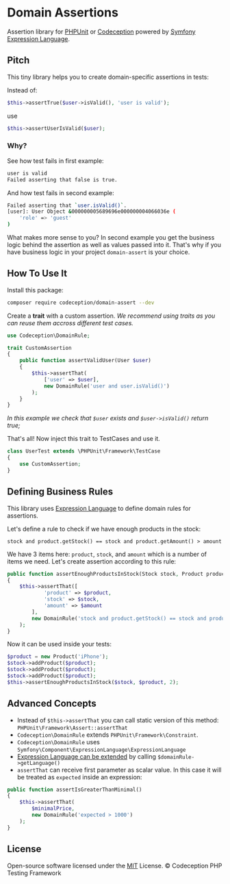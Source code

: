 # Domain Assertions

Assertion library for [PHPUnit][1] or [Codeception][2] powered by [Symfony Expression Language][3].

## Pitch

This tiny library helps you to create domain-specific assertions in tests:

Instead of:

```php
$this->assertTrue($user->isValid(), 'user is valid');
```
use

```php
$this->assertUserIsValid($user);
```

### Why? 

See how test fails in first example:

```bash
user is valid
Failed asserting that false is true.
```

And how test fails in second example:

```bash
Failed asserting that `user.isValid()`.
[user]: User Object &000000005689696e000000004066036e (
    'role' => 'guest'
)
```

What makes more sense to you? In second example you get the business logic behind the assertion as well as values passed into it.
That's why if you have business logic in your project `domain-assert` is your choice.
 
## How To Use It

Install this package:

```bash
composer require codeception/domain-assert --dev
```
Create a **trait** with a custom assertion. *We recommend using traits as you can reuse them accross different test cases.*
 
```php
use Codeception\DomainRule;

trait CustomAssertion
{
    public function assertValidUser(User $user)
    {
        $this->assertThat(
            ['user' => $user], 
            new DomainRule('user and user.isValid()')
        );
    }
}
```

*In this example we check that `$user` exists and `$user->isValid()` return true;* 

That's all! Now inject this trait to TestCases and use it.

```php
class UserTest extends \PHPUnit\Framework\TestCase
{
    use CustomAssertion;
}

```

## Defining Business Rules

This library uses [Expression Language][3] to define domain rules for assertions. 

Let's define a rule to check if we have enough products in the stock:

```
stock and product.getStock() == stock and product.getAmount() > amount
```

We have 3 items here: `product`, `stock`, and `amount` which is a number of items we need.
Let's create assertion according to this rule:

```php
public function assertEnoughProductsInStock(Stock stock, Product product, amount)
{
    $this->assertThat([
            'product' => $product,
            'stock' => $stock, 
            'amount' => $amount
        ], 
        new DomainRule('stock and product.getStock() == stock and product.getAmount() > amount')
    );
}
```

Now it can be used inside your tests:

```php
$product = new Product('iPhone');
$stock->addProduct($product);
$stock->addProduct($product);
$stock->addProduct($product);
$this->assertEnoughProductsInStock($stock, $product, 2);
```

## Advanced Concepts

* Instead of `$this->assertThat` you can call static version of this method: `PHPUnit\Framework\Assert::assertThat`
* `Codeception\DomainRule` extends `PHPUnit\Framework\Constraint`.
* `Codeception\DomainRule` uses `Symfony\Component\ExpressionLanguage\ExpressionLanguage`
* [Expression Language can be extended](https://symfony.com/doc/current/components/expression_language/extending.html) by calling `$domainRule->getLanguage()` 
* `assertThat` can receive first parameter as scalar value. In this case it will be treated as `expected` inside an expression:

```php
public function assertIsGreaterThanMinimal()
{
    $this->assertThat(
        $minimalPrice,
        new DomainRule('expected > 1000')
    );    
}
```

## License

Open-source software licensed under the [MIT][4] License. © Codeception PHP Testing Framework

[1]: https://phpunit.de/
[2]: http://codeception.com/
[3]: https://symfony.com/doc/current/components/expression_language.html
[4]: https://github.com/Codeception/DomainAssert/blob/master/LICENSE
